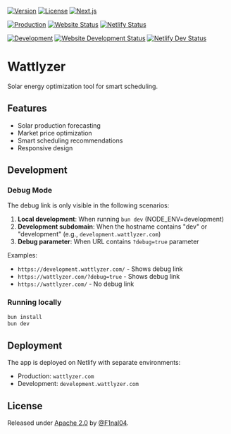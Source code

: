 [![Version](https://img.shields.io/github/package-json/v/f1nal04/wattlyzer?style=flat-square&color=yellow)](https://github.com/F1nal04/wattlyzer/releases)
[![License](https://img.shields.io/github/license/f1nal04/wattlyzer?style=flat-square&color=yellow)](LICENSE)
[![Next.js](https://img.shields.io/github/package-json/dependency-version/f1nal04/wattlyzer/next?style=flat-square&logo=next.js&color=black)](https://nextjs.org/)

[![Production](https://img.shields.io/badge/Production-brightgreen?logo=netlify&label=env&style=flat-square)](https://wattlyzer.com) [![Website Status](https://img.shields.io/website?url=https%3A%2F%2Fwattlyzer.de&up_color=lightgreen&down_color=red&style=flat-square)](https://wattlyzer.de) [![Netlify Status](https://api.netlify.com/api/v1/badges/9dfe6264-94a3-42a6-b729-dd4b84819d8d/deploy-status?style=flat-square)](https://app.netlify.com/projects/wattlyzer/deploys)

[![Development](https://img.shields.io/badge/Development-purple?logo=netlify&label=env&style=flat-square)](https://dev.wattlyzer.com) [![Website Development Status](https://img.shields.io/website?url=https%3A%2F%2Fdev.wattlyzer.de&up_color=lightgreen&down_color=red&style=flat-square)](https://dev.wattlyzer.de) [![Netlify Dev Status](https://api.netlify.com/api/v1/badges/9dfe6264-94a3-42a6-b729-dd4b84819d8d/deploy-status?branch=dev&style=flat-square)](https://app.netlify.com/projects/wattlyzer/deploys)

# Wattlyzer

Solar energy optimization tool for smart scheduling.

## Features

- Solar production forecasting
- Market price optimization
- Smart scheduling recommendations
- Responsive design

## Development

### Debug Mode

The debug link is only visible in the following scenarios:

1. **Local development**: When running `bun dev` (NODE_ENV=development)
2. **Development subdomain**: When the hostname contains "dev" or "development" (e.g., `development.wattlyzer.com`)
3. **Debug parameter**: When URL contains `?debug=true` parameter

Examples:

- `https://development.wattlyzer.com/` - Shows debug link
- `https://wattlyzer.com/?debug=true` - Shows debug link
- `https://wattlyzer.com/` - No debug link

### Running locally

```bash
bun install
bun dev
```

## Deployment

The app is deployed on Netlify with separate environments:

- Production: `wattlyzer.com`
- Development: `development.wattlyzer.com`

## License

Released under [Apache 2.0](/LICENSE) by [@F1nal04](https://github.com/F1nal04).
